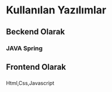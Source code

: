 <h1> Kullanılan Yazılımlar</h1>

<h2>Beckend Olarak</h2>
<h3>JAVA Spring</h3>


<h2>Frontend Olarak</h2>
<h3></h3>Html,Css,Javascript</h3>

